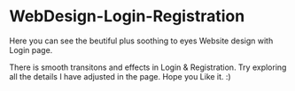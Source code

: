 # WebDesign-Login-Registration

Here you can see the beutiful plus soothing to eyes Website design with Login page.

There is smooth transitons and effects in Login &  Registration.
Try exploring all the details I have adjusted in the page.
Hope you Like it. :)
